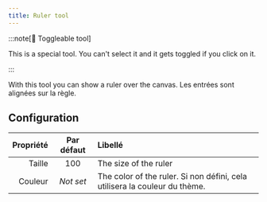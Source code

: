 ```yaml
---
title: Ruler tool
---
```


:::note[🔘 Toggleable tool]

This is a special tool.
You can't select it and it gets toggled if you click on it.

:::

With this tool you can show a ruler over the canvas.
Les entrées sont alignées sur la règle.

## Configuration

| Propriété | Par défaut | Libellé                                                                                                    |
| --------: | :--------: | :--------------------------------------------------------------------------------------------------------- |
|    Taille |     100    | The size of the ruler                                                                                      |
|   Couleur |  _Not set_ | The color of the ruler. Si non défini, cela utilisera la couleur du thème. |
